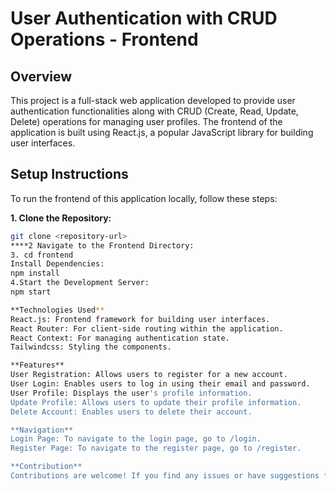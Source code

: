 # User Authentication with CRUD Operations - Frontend

## Overview

This project is a full-stack web application developed to provide user authentication functionalities along with CRUD (Create, Read, Update, Delete) operations for managing user profiles. The frontend of the application is built using React.js, a popular JavaScript library for building user interfaces.

## Setup Instructions

To run the frontend of this application locally, follow these steps:

**1. **Clone the Repository**:** 
   ```bash
   git clone <repository-url>
****2 Navigate to the Frontend Directory:
3. cd frontend
Install Dependencies:
npm install
4.Start the Development Server:
npm start

**Technologies Used**
React.js: Frontend framework for building user interfaces.
React Router: For client-side routing within the application.
React Context: For managing authentication state.
Tailwindcss: Styling the components.

**Features**
User Registration: Allows users to register for a new account.
User Login: Enables users to log in using their email and password.
User Profile: Displays the user's profile information.
Update Profile: Allows users to update their profile information.
Delete Account: Enables users to delete their account.

**Navigation**
Login Page: To navigate to the login page, go to /login.
Register Page: To navigate to the register page, go to /register.

**Contribution**
Contributions are welcome! If you find any issues or have suggestions for improvements, feel free to open an issue or submit a pull request.
